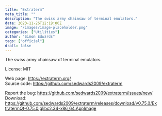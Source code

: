 ```yaml
---
title: "Extraterm"
meta_title: ""
description: "The swiss army chainsaw of terminal emulators."
date: 2023-11-26T12:19:00Z
image: "/images/image-placeholder.png"
categories: ["Utilities"]
author: "Simon Edwards"
tags: ["official"]
draft: false
---
```


The swiss army chainsaw of terminal emulators

License: MIT

Web page: https://extraterm.org/  
Source code: https://github.com/sedwards2009/extraterm

Report the bug: https://github.com/sedwards2009/extraterm/issues/new/   
Download: https://github.com/sedwards2009/extraterm/releases/download/v0.75.0/ExtratermQt-0.75.0.glibc2.34-x86_64.AppImage
